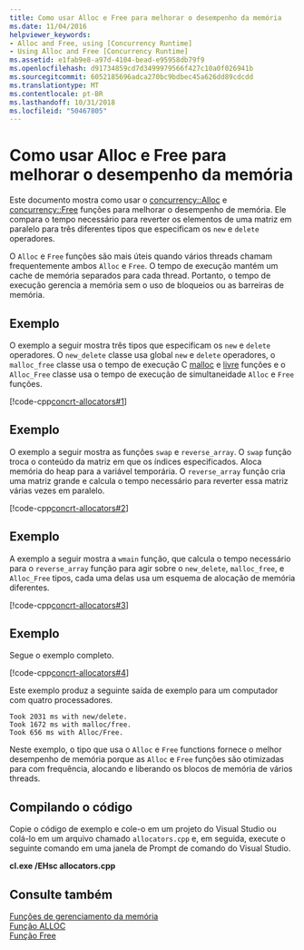 ```yaml
---
title: Como usar Alloc e Free para melhorar o desempenho da memória
ms.date: 11/04/2016
helpviewer_keywords:
- Alloc and Free, using [Concurrency Runtime]
- Using Alloc and Free [Concurrency Runtime]
ms.assetid: e1fab9e8-a97d-4104-bead-e95958db79f9
ms.openlocfilehash: d91734859cd7d3499979566f427c10a0f026941b
ms.sourcegitcommit: 6052185696adca270bc9bdbec45a626dd89cdcdd
ms.translationtype: MT
ms.contentlocale: pt-BR
ms.lasthandoff: 10/31/2018
ms.locfileid: "50467805"
---
```

# <a name="how-to-use-alloc-and-free-to-improve-memory-performance"></a>Como usar Alloc e Free para melhorar o desempenho da memória

Este documento mostra como usar o [concurrency::Alloc](reference/concurrency-namespace-functions.md#alloc) e [concurrency::Free](reference/concurrency-namespace-functions.md#free) funções para melhorar o desempenho de memória. Ele compara o tempo necessário para reverter os elementos de uma matriz em paralelo para três diferentes tipos que especificam os `new` e `delete` operadores.

O `Alloc` e `Free` funções são mais úteis quando vários threads chamam frequentemente ambos `Alloc` e `Free`. O tempo de execução mantém um cache de memória separados para cada thread. Portanto, o tempo de execução gerencia a memória sem o uso de bloqueios ou as barreiras de memória.

## <a name="example"></a>Exemplo

O exemplo a seguir mostra três tipos que especificam os `new` e `delete` operadores. O `new_delete` classe usa global `new` e `delete` operadores, o `malloc_free` classe usa o tempo de execução C [malloc](../../c-runtime-library/reference/malloc.md) e [livre](../../c-runtime-library/reference/free.md) funções e o `Alloc_Free` classe usa o tempo de execução de simultaneidade `Alloc` e `Free` funções.

[!code-cpp[concrt-allocators#1](../../parallel/concrt/codesnippet/cpp/how-to-use-alloc-and-free-to-improve-memory-performance_1.cpp)]

## <a name="example"></a>Exemplo

O exemplo a seguir mostra as funções `swap` e `reverse_array`. O `swap` função troca o conteúdo da matriz em que os índices especificados. Aloca memória do heap para a variável temporária. O `reverse_array` função cria uma matriz grande e calcula o tempo necessário para reverter essa matriz várias vezes em paralelo.

[!code-cpp[concrt-allocators#2](../../parallel/concrt/codesnippet/cpp/how-to-use-alloc-and-free-to-improve-memory-performance_2.cpp)]

## <a name="example"></a>Exemplo

A exemplo a seguir mostra a `wmain` função, que calcula o tempo necessário para o `reverse_array` função para agir sobre o `new_delete`, `malloc_free`, e `Alloc_Free` tipos, cada uma delas usa um esquema de alocação de memória diferentes.

[!code-cpp[concrt-allocators#3](../../parallel/concrt/codesnippet/cpp/how-to-use-alloc-and-free-to-improve-memory-performance_3.cpp)]

## <a name="example"></a>Exemplo

Segue o exemplo completo.

[!code-cpp[concrt-allocators#4](../../parallel/concrt/codesnippet/cpp/how-to-use-alloc-and-free-to-improve-memory-performance_4.cpp)]

Este exemplo produz a seguinte saída de exemplo para um computador com quatro processadores.

```Output
Took 2031 ms with new/delete.
Took 1672 ms with malloc/free.
Took 656 ms with Alloc/Free.
```

Neste exemplo, o tipo que usa o `Alloc` e `Free` functions fornece o melhor desempenho de memória porque as `Alloc` e `Free` funções são otimizadas para com frequência, alocando e liberando os blocos de memória de vários threads.

## <a name="compiling-the-code"></a>Compilando o código

Copie o código de exemplo e cole-o em um projeto do Visual Studio ou colá-lo em um arquivo chamado `allocators.cpp` e, em seguida, execute o seguinte comando em uma janela de Prompt de comando do Visual Studio.

**cl.exe /EHsc allocators.cpp**

## <a name="see-also"></a>Consulte também

[Funções de gerenciamento da memória](../../parallel/concrt/memory-management-functions.md)<br/>
[Função ALLOC](reference/concurrency-namespace-functions.md#alloc)<br/>
[Função Free](reference/concurrency-namespace-functions.md#free)

